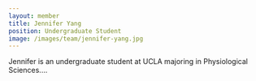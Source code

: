 ```yaml
---
layout: member
title: Jennifer Yang
position: Undergraduate Student
image: /images/team/jennifer-yang.jpg
---
```


Jennifer is an undergraduate student at UCLA majoring in Physiological Sciences....